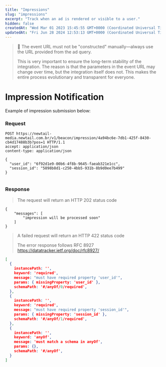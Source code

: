 ```yaml
---
title: "Impressions"
slug: "impressions"
excerpt: "Track when an ad is rendered or visible to a user."
hidden: false
createdAt: "Wed Mar 01 2023 15:45:55 GMT+0000 (Coordinated Universal Time)"
updatedAt: "Fri Jun 28 2024 12:53:13 GMT+0000 (Coordinated Universal Time)"
---
```

> 🚧 The event URL must not be "constructed" manually—always use the URL provided from the ad query.
>
> This is very important to ensure the long-term stability of the integration. The reason is that the parameters in the event URL may change over time, but the integration itself does not. This makes the entire process evolutionary and transparent for everyone.

# Impression Notification

Example of impression submission below:

### Request

```http HTTP
POST https://newtail-media.newtail.com.br/v1/beacon/impression/4a94bc6e-7db1-425f-8430-cb4d17488b3b?pos=1 HTTP/1.1
accept: application/json
content-type: application/json

{
  "user_id": "6f92d1e9-00b6-4f8b-9645-faeab321e1cc",
  "session_id": "5898b8d1-c250-4bb5-931b-8b9d0ee7b499"
}
 
```

### Response

> The request will return an HTTP 202 status code

```
{
	"messages": [
		"impression will be processed soon"
	]
}
```

> A failed request will return an HTTP 422 status code
>
> The error response follows RFC 8927 <https://datatracker.ietf.org/doc/rfc8927/>

```json
[
  {
    instancePath: '',
    keyword: 'required',
    message: "must have required property 'user_id'",
    params: { missingProperty: 'user_id' },
    schemaPath: '#/anyOf/0/required',
  },
  {
    instancePath: '',
    keyword: 'required',
    message: "must have required property 'session_id'",
    params: { missingProperty: 'session_id' },
    schemaPath: '#/anyOf/1/required',
  },
  {
    instancePath: '',
    keyword: 'anyOf',
    message: 'must match a schema in anyOf',
    params: {},
    schemaPath: '#/anyOf',
  }
]
```
